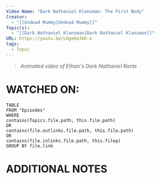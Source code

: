 ```yaml
---
Video Name: "Dark Nathaniel Klansman: The First Body"
Creator:
  - "[[Undead Mummy|Undead Mummy]]"
Topic(s):
  - "[[Dark Nathaniel Klansman|Dark Nathaniel Klansman]]"
URL: https://youtu.be/LKgeKe3VG-o
tags:
  - Topic
---
```

> *Animated video of Ethan's Dark Nathaniel Rants*
# WATCHED ON:
``` dataview
TABLE
FROM "Episodes"
WHERE 
contains(Topics.file.path, this.file.path) 
OR 
contains(file.outlinks.file.path, this.file.path)
OR
contains(file.inlinks.file.path, this.filep)
GROUP BY file.link
```

# ADDITIONAL NOTES